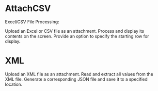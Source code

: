 AttachCSV
==========
Excel/CSV File Processing:

Upload an Excel or CSV file as an attachment.
Process and display its contents on the screen.
Provide an option to specify the starting row for display.


XML 
===

Upload an XML file as an attachment.
Read and extract all values from the XML file.
Generate a corresponding JSON file and save it to a specified location.
